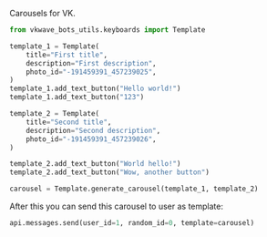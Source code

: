 Carousels for VK.


```python
from vkwave_bots_utils.keyboards import Template

template_1 = Template(
    title="First title",
    description="First description",
    photo_id="-191459391_457239025",
)
template_1.add_text_button("Hello world!")
template_1.add_text_button("123")

template_2 = Template(
    title="Second title",
    description="Second description",
    photo_id="-191459391_457239026",
)

template_2.add_text_button("World hello!")
template_2.add_text_button("Wow, another button")

carousel = Template.generate_carousel(template_1, template_2)
```

After this you can send this carousel to user as template:


```python
api.messages.send(user_id=1, random_id=0, template=carousel)
```
